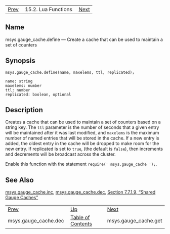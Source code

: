 |     |     |     |
| --- | --- | --- |
| [Prev](lua.ref.msys.gauge_cache.dec)  | 15.2. Lua Functions |  [Next](lua.ref.msys.gauge_cache.get.php) |

<a name="lua.ref.msys.gauge_cache.define"></a>
## Name

msys.gauge_cache.define — Create a cache that can be used to maintain a set of counters

<a name="idp26680656"></a>
## Synopsis

`msys.gauge_cache.define(name, maxelems, ttl, replicated);`

```
name: string
maxelems: number
ttl: number
replicated: boolean, optional
```
<a name="idp26683440"></a>
## Description

Creates a cache that can be used to maintain a set of counters based on a string key. The `ttl` parameter is the number of seconds that a given entry will be maintained after it was last modified, and `maxelems` is the maximum number of named entries that will be stored in the cache. If a new entry is added, the oldest entry in the cache will be dropped to make room for the new entry. If replicated is set to `true`, (the default is `false`), then increments and decrements will be broadcast across the cluster.

Enable this function with the statement `require(' msys.gauge_cache ');`.

<a name="idp26688224"></a>
## See Also

[msys.gauge_cache.inc](lua.ref.msys.gauge_cache.inc "msys.gauge_cache.inc"), [msys.gauge_cache.dec](lua.ref.msys.gauge_cache.dec.php "msys.gauge_cache.dec"), [Section 7.7.1.9, “Shared Gauge Caches”](cluster.config.replication.php#cluster.replication.gauge_cache "7.7.1.9. Shared Gauge Caches")

|     |     |     |
| --- | --- | --- |
| [Prev](lua.ref.msys.gauge_cache.dec)  | [Up](lua.function.details.php) |  [Next](lua.ref.msys.gauge_cache.get.php) |
| msys.gauge_cache.dec  | [Table of Contents](index) |  msys.gauge_cache.get |
